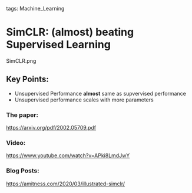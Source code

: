 tags:	Machine_Learning

# SimCLR: (almost) beating Supervised Learning 

SimCLR.png

## Key Points: 
- Unsupervised Performance **almost** same as supvervised performance 
- Unsupervised performance scales with more parameters

### The paper: 
https://arxiv.org/pdf/2002.05709.pdf

### Video: 
https://www.youtube.com/watch?v=APki8LmdJwY

### Blog Posts: 
https://amitness.com/2020/03/illustrated-simclr/

